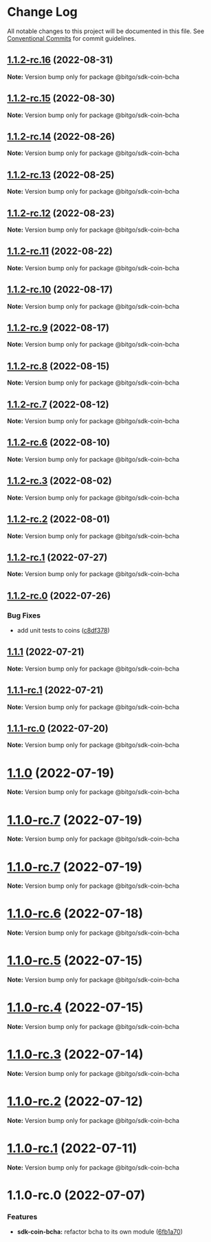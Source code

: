 # Change Log

All notable changes to this project will be documented in this file.
See [Conventional Commits](https://conventionalcommits.org) for commit guidelines.

## [1.1.2-rc.16](https://github.com/BitGo/BitGoJS/compare/@bitgo/sdk-coin-bcha@1.1.2-rc.15...@bitgo/sdk-coin-bcha@1.1.2-rc.16) (2022-08-31)

**Note:** Version bump only for package @bitgo/sdk-coin-bcha





## [1.1.2-rc.15](https://github.com/BitGo/BitGoJS/compare/@bitgo/sdk-coin-bcha@1.1.2-rc.14...@bitgo/sdk-coin-bcha@1.1.2-rc.15) (2022-08-30)

**Note:** Version bump only for package @bitgo/sdk-coin-bcha





## [1.1.2-rc.14](https://github.com/BitGo/BitGoJS/compare/@bitgo/sdk-coin-bcha@1.1.2-rc.13...@bitgo/sdk-coin-bcha@1.1.2-rc.14) (2022-08-26)

**Note:** Version bump only for package @bitgo/sdk-coin-bcha





## [1.1.2-rc.13](https://github.com/BitGo/BitGoJS/compare/@bitgo/sdk-coin-bcha@1.1.2-rc.12...@bitgo/sdk-coin-bcha@1.1.2-rc.13) (2022-08-25)

**Note:** Version bump only for package @bitgo/sdk-coin-bcha





## [1.1.2-rc.12](https://github.com/BitGo/BitGoJS/compare/@bitgo/sdk-coin-bcha@1.1.2-rc.11...@bitgo/sdk-coin-bcha@1.1.2-rc.12) (2022-08-23)

**Note:** Version bump only for package @bitgo/sdk-coin-bcha





## [1.1.2-rc.11](https://github.com/BitGo/BitGoJS/compare/@bitgo/sdk-coin-bcha@1.1.2-rc.10...@bitgo/sdk-coin-bcha@1.1.2-rc.11) (2022-08-22)

**Note:** Version bump only for package @bitgo/sdk-coin-bcha





## [1.1.2-rc.10](https://github.com/BitGo/BitGoJS/compare/@bitgo/sdk-coin-bcha@1.1.2-rc.9...@bitgo/sdk-coin-bcha@1.1.2-rc.10) (2022-08-17)

**Note:** Version bump only for package @bitgo/sdk-coin-bcha





## [1.1.2-rc.9](https://github.com/BitGo/BitGoJS/compare/@bitgo/sdk-coin-bcha@1.1.2-rc.8...@bitgo/sdk-coin-bcha@1.1.2-rc.9) (2022-08-17)

**Note:** Version bump only for package @bitgo/sdk-coin-bcha





## [1.1.2-rc.8](https://github.com/BitGo/BitGoJS/compare/@bitgo/sdk-coin-bcha@1.1.2-rc.7...@bitgo/sdk-coin-bcha@1.1.2-rc.8) (2022-08-15)

**Note:** Version bump only for package @bitgo/sdk-coin-bcha





## [1.1.2-rc.7](https://github.com/BitGo/BitGoJS/compare/@bitgo/sdk-coin-bcha@1.1.2-rc.6...@bitgo/sdk-coin-bcha@1.1.2-rc.7) (2022-08-12)

**Note:** Version bump only for package @bitgo/sdk-coin-bcha





## [1.1.2-rc.6](https://github.com/BitGo/BitGoJS/compare/@bitgo/sdk-coin-bcha@1.1.2-rc.5...@bitgo/sdk-coin-bcha@1.1.2-rc.6) (2022-08-10)

**Note:** Version bump only for package @bitgo/sdk-coin-bcha





## [1.1.2-rc.3](https://github.com/BitGo/BitGoJS/compare/@bitgo/sdk-coin-bcha@1.1.2-rc.2...@bitgo/sdk-coin-bcha@1.1.2-rc.3) (2022-08-02)

**Note:** Version bump only for package @bitgo/sdk-coin-bcha





## [1.1.2-rc.2](https://github.com/BitGo/BitGoJS/compare/@bitgo/sdk-coin-bcha@1.1.2-rc.1...@bitgo/sdk-coin-bcha@1.1.2-rc.2) (2022-08-01)

**Note:** Version bump only for package @bitgo/sdk-coin-bcha





## [1.1.2-rc.1](https://github.com/BitGo/BitGoJS/compare/@bitgo/sdk-coin-bcha@1.1.2-rc.0...@bitgo/sdk-coin-bcha@1.1.2-rc.1) (2022-07-27)

**Note:** Version bump only for package @bitgo/sdk-coin-bcha





## [1.1.2-rc.0](https://github.com/BitGo/BitGoJS/compare/@bitgo/sdk-coin-bcha@1.1.1...@bitgo/sdk-coin-bcha@1.1.2-rc.0) (2022-07-26)


### Bug Fixes

* add unit tests to coins ([c8df378](https://github.com/BitGo/BitGoJS/commit/c8df378116dae2f67aaf7e9a6bfb98bf42f158d9))





## [1.1.1](https://github.com/BitGo/BitGoJS/compare/@bitgo/sdk-coin-bcha@1.1.1-rc.1...@bitgo/sdk-coin-bcha@1.1.1) (2022-07-21)

**Note:** Version bump only for package @bitgo/sdk-coin-bcha





## [1.1.1-rc.1](https://github.com/BitGo/BitGoJS/compare/@bitgo/sdk-coin-bcha@1.1.1-rc.0...@bitgo/sdk-coin-bcha@1.1.1-rc.1) (2022-07-21)

**Note:** Version bump only for package @bitgo/sdk-coin-bcha





## [1.1.1-rc.0](https://github.com/BitGo/BitGoJS/compare/@bitgo/sdk-coin-bcha@1.1.0...@bitgo/sdk-coin-bcha@1.1.1-rc.0) (2022-07-20)

**Note:** Version bump only for package @bitgo/sdk-coin-bcha





# [1.1.0](https://github.com/BitGo/BitGoJS/compare/@bitgo/sdk-coin-bcha@1.1.0-rc.7...@bitgo/sdk-coin-bcha@1.1.0) (2022-07-19)

**Note:** Version bump only for package @bitgo/sdk-coin-bcha





# [1.1.0-rc.7](https://github.com/BitGo/BitGoJS/compare/@bitgo/sdk-coin-bcha@1.1.0-rc.5...@bitgo/sdk-coin-bcha@1.1.0-rc.7) (2022-07-19)

**Note:** Version bump only for package @bitgo/sdk-coin-bcha

# [1.1.0-rc.7](https://github.com/BitGo/BitGoJS/compare/@bitgo/sdk-coin-bcha@1.1.0-rc.5...@bitgo/sdk-coin-bcha@1.1.0-rc.7) (2022-07-19)

**Note:** Version bump only for package @bitgo/sdk-coin-bcha

# [1.1.0-rc.6](https://github.com/BitGo/BitGoJS/compare/@bitgo/sdk-coin-bcha@1.1.0-rc.5...@bitgo/sdk-coin-bcha@1.1.0-rc.6) (2022-07-18)

**Note:** Version bump only for package @bitgo/sdk-coin-bcha

# [1.1.0-rc.5](https://github.com/BitGo/BitGoJS/compare/@bitgo/sdk-coin-bcha@1.1.0-rc.4...@bitgo/sdk-coin-bcha@1.1.0-rc.5) (2022-07-15)

**Note:** Version bump only for package @bitgo/sdk-coin-bcha

# [1.1.0-rc.4](https://github.com/BitGo/BitGoJS/compare/@bitgo/sdk-coin-bcha@1.1.0-rc.2...@bitgo/sdk-coin-bcha@1.1.0-rc.4) (2022-07-15)

**Note:** Version bump only for package @bitgo/sdk-coin-bcha

# [1.1.0-rc.3](https://github.com/BitGo/BitGoJS/compare/@bitgo/sdk-coin-bcha@1.1.0-rc.2...@bitgo/sdk-coin-bcha@1.1.0-rc.3) (2022-07-14)

**Note:** Version bump only for package @bitgo/sdk-coin-bcha

# [1.1.0-rc.2](https://github.com/BitGo/BitGoJS/compare/@bitgo/sdk-coin-bcha@1.1.0-rc.1...@bitgo/sdk-coin-bcha@1.1.0-rc.2) (2022-07-12)

**Note:** Version bump only for package @bitgo/sdk-coin-bcha

# [1.1.0-rc.1](https://github.com/BitGo/BitGoJS/compare/@bitgo/sdk-coin-bcha@1.1.0-rc.0...@bitgo/sdk-coin-bcha@1.1.0-rc.1) (2022-07-11)

**Note:** Version bump only for package @bitgo/sdk-coin-bcha

# 1.1.0-rc.0 (2022-07-07)

### Features

- **sdk-coin-bcha:** refactor bcha to its own module ([6fb1a70](https://github.com/BitGo/BitGoJS/commit/6fb1a704d2365cc7e212860a81dbd47b70f59d6f))
